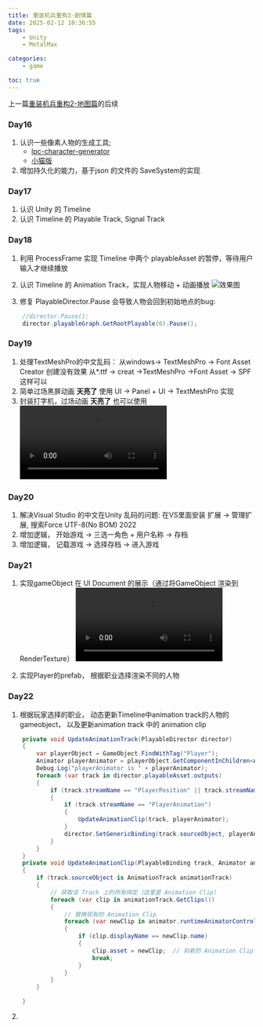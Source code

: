 ```yaml
---
title: 重装机兵重构3-剧情篇
date: 2025-02-12 10:36:55
tags:
    - Unity
    - MetalMax

categories: 
    - game 

toc: true
---
```



上一篇[重装机兵重构2-地图篇](/2025/02/08/重装机兵重构2-地图篇/)的后续



### Day16

1. 认识一些像素人物的生成工具;
    - [lpc-character-generator](https://pflat.itch.io/lpc-character-generator)
    - [小猫版](http://150.158.78.78:21422)
2. 增加持久化的能力，基于json 的文件的 SaveSystem的实现



### Day17
1. 认识 Unity 的 Timeline
2. 认识 Timeline 的 Playable Track, Signal Track


### Day18
1. 利用 ProcessFrame 实现 Timeline 中两个 playableAsset 的暂停，等待用户输入才继续播放
2. 认识 Timeline 的 Animation Track，实现人物移动 + 动画播放
![效果图](/images/timeline.png)

3. 修复 PlayableDirector.Pause 会导致人物会回到初始地点的bug:
```csharp
    //director.Pause();
    director.playableGraph.GetRootPlayable(0).Pause();
```

### Day19
1. 处理TextMeshPro的中文乱码：
    从windows-> TextMeshPro -> Font Asset Creator 创建没有效果
    从*.ttf -> creat ->TextMeshPro ->Font Asset -> SPF 这样可以
2. 简单过场黑屏动画 **天亮了** 使用 UI -> Panel + UI -> TextMeshPro 实现
3. 封装打字机，过场动画 **天亮了** 也可以使用
<video controls src="/images/mm2.mp4" title="天亮了"></video>



### Day20
1. 解决Visual Studio 的中文在Unity 乱码的问题:
    在VS里面安装 扩展 -> 管理扩展, 搜索Force UTF-8(No BOM) 2022
2. 增加逻辑， 开始游戏 -> 三选一角色 + 用户名称 -> 存档
3. 增加逻辑， 记载游戏 -> 选择存档 -> 进入游戏



### Day21
1. 实现gameObject 在 UI Document 的展示（通过将GameObject 渲染到 RenderTexture）
<video controls src="/images/mm3.mp4" title="Title"></video>

2. 实现Player的prefab， 根据职业选择渲染不同的人物


### Day22
1. 根据玩家选择的职业， 动态更新Timeline中animation track的人物的gameobject， 以及更新animation track 中的 animation clip
```csharp
    private void UpdateAnimationTrack(PlayableDirector director)
    {
        var playerObject = GameObject.FindWithTag("Player");
        Animator playerAnimator = playerObject.GetComponentInChildren<Animator>();
        Debug.Log("playerAnimator is " + playerAnimator);
        foreach (var track in director.playableAsset.outputs)
        {
            if (track.streamName == "PlayerPosition" || track.streamName == "PlayerAnimation")
            {
                if (track.streamName == "PlayerAnimation")
                {
                    UpdateAnimationClip(track, playerAnimator);
                }
                director.SetGenericBinding(track.sourceObject, playerAnimator);
            }
        }
    }
    private void UpdateAnimationClip(PlayableBinding track, Animator animator)
    {
        if (track.sourceObject is AnimationTrack animationTrack)
        {
            // 获取该 Track 上的所有绑定（这里是 Animation Clip）
            foreach (var clip in animationTrack.GetClips())
            {
                // 替换现有的 Animation Clip
                foreach (var newClip in animator.runtimeAnimatorController.animationClips)
                {
                    if (clip.displayName == newClip.name)
                    {
                        clip.asset = newClip;  // 将新的 Animation Clip 赋值给 Track
                        break;
                    }
                }
            }
        }

    }

```

2. 